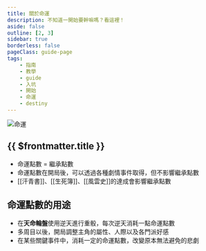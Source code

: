 ```yaml
---
title: 關於命運
description: 不知道一開始要幹嘛嗎？看這裡！
aside: false
outline: [2, 3]
sidebar: true
borderless: false
pageClass: guide-page
tags:
    - 指南
    - 教學
    - guide
    - 入坑
    - 開始
    - 命運
    - destiny
---
```


<img class='guide-img' src='/images/guide/destiny.jpg' alt='命運'>

## {{ $frontmatter.title }}

-   命運點數 = 繼承點數
-   命運點數在開局後，可以透過各種劇情事件取得，但不影響繼承點數
-   [[汗青書]]、[[生死簿]]、[[風雲史]]的達成會影響繼承點數

## 命運點數的用途

-   在**天命輪盤**使用逆天進行重骰，每次逆天消耗一點命運點數
-   多周目以後，開局調整主角的屬性、人際以及各門派好感
-   在某些關鍵事件中，消耗一定的命運點數，改變原本無法避免的悲劇
